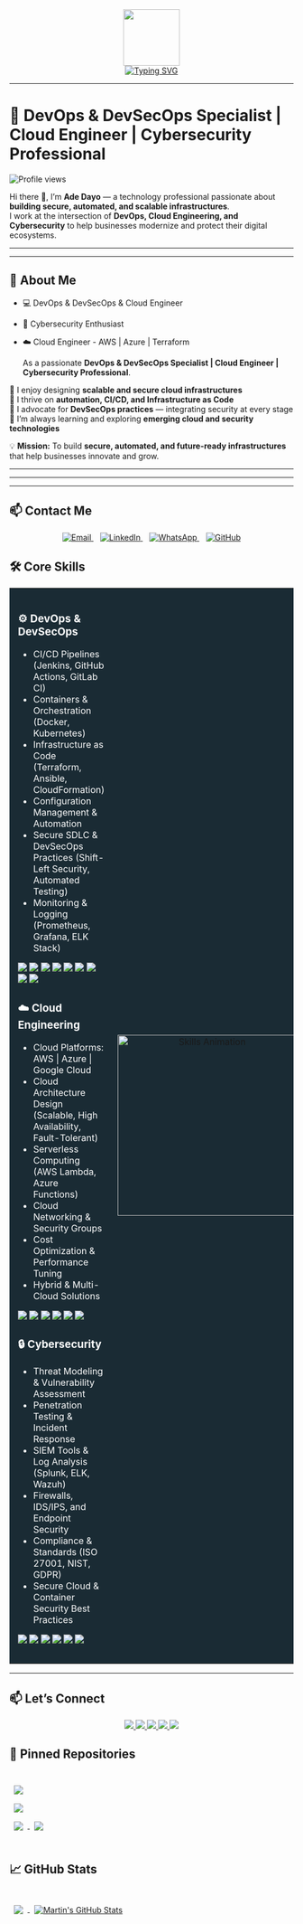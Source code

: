 <!-- Header Banner -->

<!-- Intro Section  -->
<div id="intro-img" align="center">
    <a href="#"><img src="https://emojis.slackmojis.com/emojis/images/1531849430/4246/blob-sunglasses.gif?1531849430" width=100></a>
</div>

<div id="about-me" align="center">
<a href="https://git.io/typing-svg"><img src="https://readme-typing-svg.demolab.com?font=Roboto+Condensed&weight=500&size=25&duration=4000&pause=500&color=1A2B34&center=true&vCenter=true&width=550&lines=Hi%2C+I+am+Ade+Dayo;It's+nice+to+meet+you!;I+am+a+DevOps+Engineer;A+Cloud+and+Cybersecurity+Proessional" alt="Typing SVG" /></a>
</div>

---

# 🚀 DevOps & DevSecOps Specialist | Cloud Engineer | Cybersecurity Professional   



![Profile views](https://komarev.com/ghpvc/?username=adedayocloud&label=Profile%20Views&color=0e75b6&style=flat)



Hi there 👋, I’m **Ade Dayo** — a technology professional passionate about **building secure, automated, and scalable infrastructures**.  
I work at the intersection of **DevOps, Cloud Engineering, and Cybersecurity** to help businesses modernize and protect their digital ecosystems.  

---
----



## 🚀 About Me  
- 💻 DevOps & DevSecOps & Cloud Engineer  
- 🔐 Cybersecurity Enthusiast 
- ☁️ Cloud Engineer - AWS | Azure | Terraform

  As a passionate **DevOps & DevSecOps Specialist | Cloud Engineer | Cybersecurity Professional**.  

🔹 I enjoy designing **scalable and secure cloud infrastructures**  
🔹 I thrive on **automation, CI/CD, and Infrastructure as Code**  
🔹 I advocate for **DevSecOps practices** — integrating security at every stage  
🔹 I’m always learning and exploring **emerging cloud and security technologies**  

💡 **Mission:** To build **secure, automated, and future-ready infrastructures** that help businesses innovate and grow.  




  ---
  

---

---

## 📫 Contact Me  

<p align="center">
  <a href="mailto:ebenezerudo7@gmail.com">
    <img src="https://img.icons8.com/color/48/gmail.png" alt="Email"/>
  </a>
  &nbsp;&nbsp;
  <a href="https://linkedin.com/in/adedayocloud">
    <img src="https://img.icons8.com/color/48/linkedin.png" alt="LinkedIn"/>
  </a>
  &nbsp;&nbsp;
  <a href="https://wa.me/2348104672102">
    <img src="https://img.icons8.com/color/48/whatsapp.png" alt="WhatsApp"/>
  </a>
  &nbsp;&nbsp;
  <a href="https://github.com/adedayocloud">
    <img src="https://img.icons8.com/material-outlined/48/000000/github.png" alt="GitHub"/>
  </a>
</p>


## 🛠 Core Skills  

<table bgcolor="#1A2B34" width="100%">
  <tr>
    <!-- Right Side: Core Skills -->
    <td valign="top" width="100%" style="color:white; padding:15px;">

### ⚙️ DevOps & DevSecOps  
- CI/CD Pipelines (Jenkins, GitHub Actions, GitLab CI)  
- Containers & Orchestration (Docker, Kubernetes)  
- Infrastructure as Code (Terraform, Ansible, CloudFormation)  
- Configuration Management & Automation  
- Secure SDLC & DevSecOps Practices (Shift-Left Security, Automated Testing)  
- Monitoring & Logging (Prometheus, Grafana, ELK Stack)  

<p>
  <img src="https://img.shields.io/badge/Jenkins-D24939?logo=jenkins&logoColor=white" />
  <img src="https://img.shields.io/badge/GitHub_Actions-2088FF?logo=github-actions&logoColor=white" />
  <img src="https://img.shields.io/badge/GitLab%20CI-FCA121?logo=gitlab&logoColor=white" />
  <img src="https://img.shields.io/badge/Docker-2496ED?logo=docker&logoColor=white" />
  <img src="https://img.shields.io/badge/Kubernetes-326CE5?logo=kubernetes&logoColor=white" />
  <img src="https://img.shields.io/badge/Terraform-7B42BC?logo=terraform&logoColor=white" />
  <img src="https://img.shields.io/badge/Ansible-EE0000?logo=ansible&logoColor=white" />
  <img src="https://img.shields.io/badge/Prometheus-E6522C?logo=prometheus&logoColor=white" />
  <img src="https://img.shields.io/badge/Grafana-F46800?logo=grafana&logoColor=white" />
</p>  

### ☁️ Cloud Engineering  
- Cloud Platforms: AWS | Azure | Google Cloud  
- Cloud Architecture Design (Scalable, High Availability, Fault-Tolerant)  
- Serverless Computing (AWS Lambda, Azure Functions)  
- Cloud Networking & Security Groups  
- Cost Optimization & Performance Tuning  
- Hybrid & Multi-Cloud Solutions  

<p>
  <img src="https://img.shields.io/badge/AWS-232F3E?logo=amazonaws&logoColor=white" />
  <img src="https://img.shields.io/badge/Azure-0078D4?logo=microsoftazure&logoColor=white" />
  <img src="https://img.shields.io/badge/Google%20Cloud-4285F4?logo=googlecloud&logoColor=white" />
  <img src="https://img.shields.io/badge/Linux-FCC624?logo=linux&logoColor=black" />
  <img src="https://img.shields.io/badge/Serverless-FF9900?logo=awslambda&logoColor=white" />
  <img src="https://img.shields.io/badge/CloudFormation-FF9900?logo=amazonaws&logoColor=white" />
</p>  

### 🔒 Cybersecurity  
- Threat Modeling & Vulnerability Assessment  
- Penetration Testing & Incident Response  
- SIEM Tools & Log Analysis (Splunk, ELK, Wazuh)  
- Firewalls, IDS/IPS, and Endpoint Security  
- Compliance & Standards (ISO 27001, NIST, GDPR)  
- Secure Cloud & Container Security Best Practices  

<p>
  <img src="https://img.shields.io/badge/OWASP-000000?logo=owasp&logoColor=white" />
  <img src="https://img.shields.io/badge/Wireshark-1679A7?logo=wireshark&logoColor=white" />
  <img src="https://img.shields.io/badge/Metasploit-ED1C24?logo=metasploit&logoColor=white" />
  <img src="https://img.shields.io/badge/Nmap-004575?logo=nmap&logoColor=white" />
  <img src="https://img.shields.io/badge/Splunk-FF6F00?logo=splunk&logoColor=white" />
  <img src="https://img.shields.io/badge/Security-1E1E1E?logo=securityscorecard&logoColor=white" />
</p>  

</td>

<!-- Left Side: Animation -->
<td valign="center" width="100%" align="center">
  <img src="https://github.com/Kiran1689/kiran1689/raw/main/Skills_Animation_White.gif" width="320" alt="Skills Animation" />
</td>
  </tr>
</table>

---

## 📫 Let’s Connect  

<p align="center">
  <a href="mailto:ebenezerudo7@gmail.com">
    <img src="https://img.shields.io/badge/Email-D14836?style=for-the-badge&logo=gmail&logoColor=white" />
  </a>
  <a href="https://www.linkedin.com/in/YOUR-LINKEDIN">
    <img src="https://img.shields.io/badge/LinkedIn-0A66C2?style=for-the-badge&logo=linkedin&logoColor=white" />
  </a>
  <a href="https://github.com/YOUR-USERNAME">
    <img src="https://img.shields.io/badge/GitHub-181717?style=for-the-badge&logo=github&logoColor=white" />
  </a>
  <a href="https://YOUR-PORTFOLIO.com">
    <img src="https://img.shields.io/badge/Portfolio-FF7139?style=for-the-badge&logo=firefox&logoColor=white" />
  </a>
  <a href="https://twitter.com/YOUR-TWITTER">
    <img src="https://img.shields.io/badge/Twitter-1DA1F2?style=for-the-badge&logo=twitter&logoColor=white" />
  </a>
</p>

 <!-- Github Activities -->
## 📌 Pinned Repositories

<br>

<a href="https://github.com/braydoncoyer/tailwindcss-v2-dark-mode-template">
  <img align="center" style="margin:0.5rem" src="https://github-readme-stats.vercel.app/api/pin/?username=braydoncoyer&repo=tailwindcss-v2-dark-mode-template&title_color=ffffff&text_color=c9cacc&icon_color=4AB197&bg_color=1A2B34" />
</a>

<br>

<a href="https://github.com/braydoncoyer/pomegradient">
  <img align="center" style="margin:0.5rem" src="https://github-readme-stats.vercel.app/api/pin/?username=braydoncoyer&repo=pomegradient&title_color=ffffff&text_color=c9cacc&icon_color=4AB197&bg_color=1A2B34" />
</a>

<br>

<a href="https://github.com/braydoncoyer/ng-limeade">
  <img align="center" style="margin:0.5rem" src="https://github-readme-stats.vercel.app/api/pin/?username=braydoncoyer&repo=ng-limeade&title_color=ffffff&text_color=c9cacc&icon_color=4AB197&bg_color=1A2B34" />
</a>

<a href="https://github.com/braydoncoyer/officeapi">
  <img align="center" style="margin:0.5rem" src="https://github-readme-stats.vercel.app/api/pin/?username=braydoncoyer&repo=officeapi&title_color=ffffff&text_color=c9cacc&icon_color=4AB197&bg_color=1A2B34" />
</a>

<br>
<br>

## &#x1f4c8; GitHub Stats

<br>

<a href="https://github.com/braydoncoyer">
  <img align="center" style="margin:0.5rem" src="https://github-readme-stats.vercel.app/api/top-langs/?username=braydoncoyer&hide=html,css&title_color=ffffff&text_color=c9cacc&icon_color=4AB197&bg_color=1A2B34" />
</a>

<a href="https://github.com/braydoncoyer">
  <img align="center" style="margin:0.5rem" src="https://github-readme-stats.vercel.app/api?username=braydoncoyer&show_icons=true&line_height=27&count_private=true&title_color=ffffff&text_color=c9cacc&icon_color=4AB097&bg_color=1A2B34" alt="Martin's GitHub Stats" />
</a>

<br>
<br>
